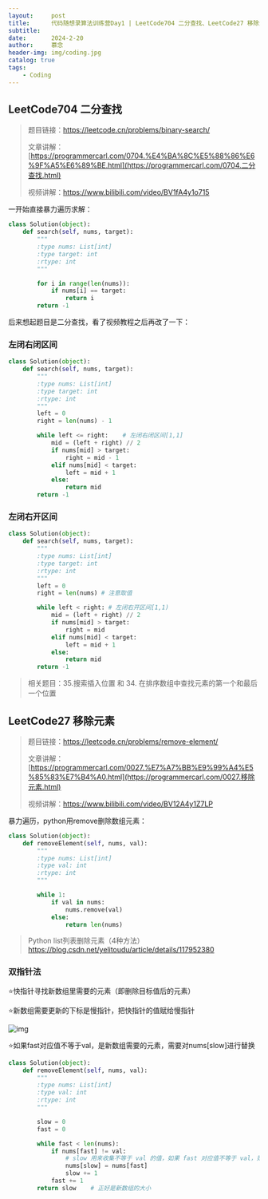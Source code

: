 ```yaml
---
layout:     post   				    
title:      代码随想录算法训练营Day1 | LeetCode704 二分查找、LeetCode27 移除元素
subtitle:   
date:       2024-2-20				
author:     慕念 						
header-img: img/coding.jpg
catalog: true 						
tags:								
    - Coding
---
```


## LeetCode704 二分查找

> 题目链接：https://leetcode.cn/problems/binary-search/
>
> 文章讲解：[https://programmercarl.com/0704.%E4%BA%8C%E5%88%86%E6%9F%A5%E6%89%BE.html](https://programmercarl.com/0704.二分查找.html)
>
> 视频讲解：https://www.bilibili.com/video/BV1fA4y1o715

一开始直接暴力遍历求解：

```python
class Solution(object):
    def search(self, nums, target):
        """
        :type nums: List[int]
        :type target: int
        :rtype: int
        """

        for i in range(len(nums)):
            if nums[i] == target:
                return i
        return -1
```

后来想起题目是二分查找，看了视频教程之后再改了一下：

### 左闭右闭区间

```python
class Solution(object):
    def search(self, nums, target):
        """
        :type nums: List[int]
        :type target: int
        :rtype: int
        """
        left = 0
        right = len(nums) - 1

        while left <= right: 	# 左闭右闭区间[1,1]
            mid = (left + right) // 2
            if nums[mid] > target:
                right = mid - 1 
            elif nums[mid] < target:
                left = mid + 1
            else:
                return mid
        return -1
```

### 左闭右开区间

```python
class Solution(object):
    def search(self, nums, target):
        """
        :type nums: List[int]
        :type target: int
        :rtype: int
        """
        left = 0
        right = len(nums) # 注意取值

        while left < right: # 左闭右开区间[1,1)
            mid = (left + right) // 2
            if nums[mid] > target:
                right = mid 
            elif nums[mid] < target:
                left = mid + 1
            else:
                return mid
        return -1
```



> 相关题目：35.搜索插入位置 和 34. 在排序数组中查找元素的第一个和最后一个位置 



## LeetCode27 移除元素

> 题目链接：https://leetcode.cn/problems/remove-element/ 
>
> 文章讲解：[https://programmercarl.com/0027.%E7%A7%BB%E9%99%A4%E5%85%83%E7%B4%A0.html](https://programmercarl.com/0027.移除元素.html)
>
> 视频讲解：https://www.bilibili.com/video/BV12A4y1Z7LP 

暴力遍历，python用remove删除数组元素：

```python
class Solution(object):
    def removeElement(self, nums, val):
        """
        :type nums: List[int]
        :type val: int
        :rtype: int
        """

        while 1:
            if val in nums:
                nums.remove(val)
            else:
                return len(nums)
```

> Python list列表删除元素（4种方法）https://blog.csdn.net/yelitoudu/article/details/117952380

### 双指针法

⭐快指针寻找新数组里需要的元素（即删除目标值后的元素）

⭐新数组需要更新的下标是慢指针，把快指针的值赋给慢指针

![img](https://munian-1308672375.cos.ap-shanghai.myqcloud.com/images/202402210107565.gif)

⭐如果fast对应值不等于val，是新数组需要的元素，需要对nums[slow]进行替换

```python
class Solution(object):
    def removeElement(self, nums, val):
        """
        :type nums: List[int]
        :type val: int
        :rtype: int
        """

        slow = 0
        fast = 0

        while fast < len(nums):
            if nums[fast] != val:
                # slow 用来收集不等于 val 的值，如果 fast 对应值不等于 val，则把它与 slow 替换
                nums[slow] = nums[fast] 
                slow += 1
            fast += 1 
        return slow    # 正好是新数组的大小
```

